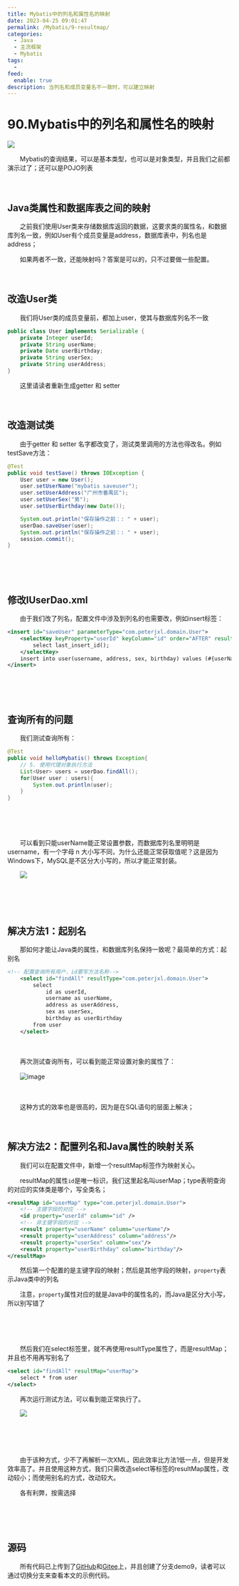```yaml
---
title: Mybatis中的列名和属性名的映射
date: 2023-04-25 09:01:47
permalink: /Mybatis/9-resultmap/
categories:
  - Java
  - 主流框架
  - Mybatis
tags:
  - 
feed:
  enable: true
description: 当列名和成员变量名不一致时，可以建立映射
---
```

# 90.Mybatis中的列名和属性名的映射

![](https://image.peterjxl.com/blog/416.jpg)


　　Mybatis的查询结果，可以是基本类型，也可以是对象类型，并且我们之前都演示过了；还可以是POJO列表
<!-- more -->
　　‍

## Java类属性和数据库表之间的映射

　　之前我们使用User类来存储数据库返回的数据，这要求类的属性名，和数据库列名一致，例如User有个成员变量是address，数据库表中，列名也是address；

　　如果两者不一致，还能映射吗？答案是可以的，只不过要做一些配置。

　　‍

## 改造User类

　　我们将User类的成员变量前，都加上user，使其与数据库列名不一致

```java
public class User implements Serializable {
    private Integer userId;
    private String userName;
    private Date userBirthday;
    private String userSex;
    private String userAddress;
}
```

　　这里请读者重新生成getter 和 setter

　　‍

## 改造测试类

　　由于getter 和 setter 名字都改变了，测试类里调用的方法也得改名。例如testSave方法：

```java
@Test
public void testSave() throws IOException {
    User user = new User();
    user.setUserName("mybatis saveuser");
    user.setUserAddress("广州市番禺区");
    user.setUserSex("男");
    user.setUserBirthday(new Date());

    System.out.println("保存操作之前：: " + user);
    userDao.saveUser(user);
    System.out.println("保存操作之前：: " + user);
    session.commit();
}
```

　　‍

　　‍

## 修改IUserDao.xml

　　由于我们改了列名，配置文件中涉及到列名的也需要改，例如insert标签：

```xml
<insert id="saveUser" parameterType="com.peterjxl.domain.User">
    <selectKey keyProperty="userId" keyColumn="id" order="AFTER" resultType="int">
        select last_insert_id();
    </selectKey>
    insert into user(username, address, sex, birthday) values (#{userName}, #{userAddress}, #{userSex}, #{userBirthday})
</insert>
```

　　‍

　　‍

## 查询所有的问题

　　我们测试查询所有：

```java
@Test
public void helloMybatis() throws Exception{
    // 5. 使用代理对象执行方法
    List<User> users = userDao.findAll();
    for(User user : users){
        System.out.println(user);
    }
}
```

　　‍

　　‍

　　可以看到只能userName能正常设置参数，而数据库列名里明明是username，有一个字母 n 大小写不同，为什么还能正常获取值呢？这是因为Windows下，MySQL是不区分大小写的，所以才能正常封装。

　　​![](https://image.peterjxl.com/blog/image-20230418205633-qdwezme.png)​

　　‍

　　‍

## 解决方法1：起别名

　　那如何才能让Java类的属性，和数据库列名保持一致呢？最简单的方式：起别名

```xml
<!-- 配置查询所有用户，id要写方法名称-->
    <select id="findAll" resultType="com.peterjxl.domain.User">
        select
            id as userId,
            username as userName,
            address as userAddress,
            sex as userSex,
            birthday as userBirthday
        from user
    </select>
```

　　​

　　再次测试查询所有，可以看到能正常设置对象的属性了：

　　![image](https://image.peterjxl.com/blog/image-20230418210244-mbprabo.png)

　　‍

　　这种方式的效率也是很高的，因为是在SQL语句的层面上解决；

　　​

## 解决方法2：配置列名和Java属性的映射关系

　　我们可以在配置文件中，新增一个resultMap标签作为映射关心。

　　resultMap的属性`id`​是唯一标识，我们这里起名叫userMap；type表明查询的对应的实体类是哪个，写全类名；

```xml
<resultMap id="userMap" type="com.peterjxl.domain.User">
    <!-- 主键字段的对应 -->
    <id property="userId" column="id" />
    <!-- 非主键字段的对应 -->
    <result property="userName" column="userName"/>
    <result property="userAddress" column="address"/>
    <result property="userSex" column="sex"/>
    <result property="userBirthday" column="birthday"/>
</resultMap>
```

　　然后第一个配置的是主键字段的映射；然后是其他字段的映射，`property`​表示Java类中的列名

　　注意，`property`​属性对应的就是Java中的属性名的，而Java是区分大小写，所以别写错了

　　‍

　　‍

　　然后我们在select标签里，就不再使用resultType属性了，而是resultMap；并且也不用再写别名了

```xml
<select id="findAll" resultMap="userMap">
    select * from user
</select>
```

　　再次运行测试方法，可以看到能正常执行了。

　　​![](https://image.peterjxl.com/blog/image-20230418212539-b0m64o8.png)​

　　‍

　　‍

　　由于该种方式，少不了再解析一次XML，因此效率比方法1低一点，但是开发效率高了。并且使用这种方式，我们只需改造select等标签的resultMap属性，改动较小；而使用别名的方式，改动较大。

　　各有利弊，按需选择

　　‍

　　‍

## 源码

　　所有代码已上传到了[GitHub](https://github.com/Peter-JXL/LearnMybatis)和[Gitee](https://gitee.com/peterjxl/LearnMybatis)上，并且创建了分支demo9，读者可以通过切换分支来查看本文的示例代码。
